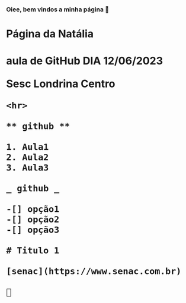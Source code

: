 ### Oiee, bem vindos a minha página 👋

<h1> Página da Natália <h1>
  
  aula de GitHub DIA 12/06/2023
  
  <b> Sesc Londrina Centro <b>
    
    <hr>
    
    ** github **
    
    1. Aula1
    2. Aula2
    3. Aula3
    
    _ github _
    
    -[] opção1
    -[] opção2
    -[] opção3
    
    # Titulo 1
    
    [senac](https://www.senac.com.br)
    
    🤪



<!--
**nataliaglatz/nataliaglatz** is a ✨ _special_ ✨ repository because its `README.md` (this file) appears on your GitHub profile.

Here are some ideas to get you started:

- 🔭 I’m currently working on ...
- 🌱 I’m currently learning ...
- 👯 I’m looking to collaborate on ...
- 🤔 I’m looking for help with ...
- 💬 Ask me about ...
- 📫 How to reach me: ...
- 😄 Pronouns: ...
- ⚡ Fun fact: ...
-->
